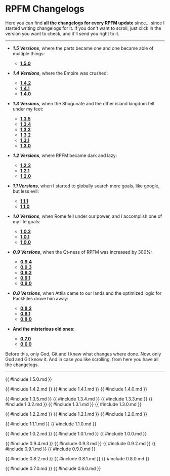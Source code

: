 # RPFM Changelogs

Here you can find **all the changelogs for every RPFM update** since... since I started writing changelogs for it. If you don't want to scroll, just click in the version you want to check, and it'll send you right to it.

-----------------------------------
- ***1.5 Versions***, where the parts became one and one became able of multiple things:
	- [**1.5.0**](#150)

- ***1.4 Versions***, where the Empire was crushed:
	- [**1.4.2**](#142)
	- [**1.4.1**](#141)
	- [**1.4.0**](#140)
	
- ***1.3 Versions***, when the Shogunate and the other island kingdom fell under my feet:
	- [**1.3.5**](#135)
	- [**1.3.4**](#134)
	- [**1.3.3**](#133)
	- [**1.3.2**](#132)
	- [**1.3.1**](#131)
	- [**1.3.0**](#130)

- ***1.2 Versions***, where RPFM became dark and lazy:
	- [**1.2.2**](#122)
	- [**1.2.1**](#121)
	- [**1.2.0**](#120)

- ***1.1 Versions***, when I started to globally search more goals, like google, but less evil:
	- [**1.1.1**](#111)
	- [**1.1.0**](#110)

- ***1.0 Versions***, when Rome fell under our power, and I accomplish one of my life goals:
	- [**1.0.2**](#102)
	- [**1.0.1**](#101)
	- [**1.0.0**](#100)

- ***0.9 Versions***, when the Qt-ness of RPFM was increased by 300%:
	- [**0.9.4**](#094)
	- [**0.9.3**](#093)
	- [**0.9.2**](#092)
	- [**0.9.1**](#091)
	- [**0.9.0**](#090)

- ***0.8 Versions***, when Attila came to our lands and the optimized logic for PackFiles drove him away:
	- [**0.8.2**](#082)
	- [**0.8.1**](#081)
	- [**0.8.0**](#080)

- **And the misterious old ones**:
	- [**0.7.0**](#070)
	- [**0.6.0**](#060)

Before this, only God, Git and I knew what changes where done. Now, only God and Git know it. And in case you like scrolling, from here you have all the changelogs.

-----------------------------------
{{ #include 1.5.0.md }}

{{ #include 1.4.2.md }}
{{ #include 1.4.1.md }}
{{ #include 1.4.0.md }}

{{ #include 1.3.5.md }}
{{ #include 1.3.4.md }}
{{ #include 1.3.3.md }}
{{ #include 1.3.2.md }}
{{ #include 1.3.1.md }}
{{ #include 1.3.0.md }}

{{ #include 1.2.2.md }}
{{ #include 1.2.1.md }}
{{ #include 1.2.0.md }}

{{ #include 1.1.1.md }}
{{ #include 1.1.0.md }}

{{ #include 1.0.2.md }}
{{ #include 1.0.1.md }}
{{ #include 1.0.0.md }}

{{ #include 0.9.4.md }}
{{ #include 0.9.3.md }}
{{ #include 0.9.2.md }}
{{ #include 0.9.1.md }}
{{ #include 0.9.0.md }}

{{ #include 0.8.2.md }}
{{ #include 0.8.1.md }}
{{ #include 0.8.0.md }}

{{ #include 0.7.0.md }}
{{ #include 0.6.0.md }}